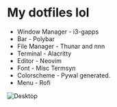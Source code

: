# My dotfiles lol
- Window Manager - i3-gapps
- Bar - Polybar
- File Manager - Thunar and nnn
- Terminal - Alacritty
- Editor - Neovim 
- Font - Misc Termsyn
- Colorscheme - Pywal generated.
- Menu - Rofi

![Desktop](https://i.imgur.com/Fbz6U9Y.png)



